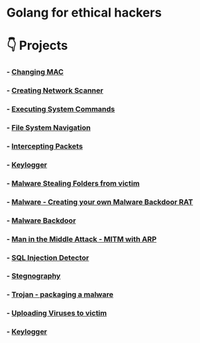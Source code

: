 # Golang for ethical hackers

# 👇 Projects

### - [Changing MAC](https://github.com/RobertGoodman08/hacking_golang/tree/master/Changing%20MAC) 
### - [Creating Network Scanner](https://github.com/RobertGoodman08/hacking_golang/tree/master/Creating%20Network%20Scanner) 
### - [Executing System Commands](https://github.com/RobertGoodman08/hacking_golang/tree/master/Executing%20System%20Commands) 
### - [File System Navigation](https://github.com/RobertGoodman08/hacking_golang/tree/master/File%20System%20Navigation) 
### - [Intercepting Packets](https://github.com/RobertGoodman08/hacking_golang/tree/master/Intercepting%20Packets) 
### - [Keylogger](https://github.com/RobertGoodman08/hacking_golang/tree/master/Keylogger) 
### - [Malware  Stealing Folders from victim](https://github.com/RobertGoodman08/hacking_golang/tree/master/Malware%20%20Stealing%20Folders%20from%20victim) 
### - [Malware - Creating your own Malware Backdoor RAT](https://github.com/RobertGoodman08/hacking_golang/tree/master/Malware%20-%20Creating%20your%20own%20Malware%20Backdoor%20RAT) 
### - [Malware Backdoor](https://github.com/RobertGoodman08/hacking_golang/tree/master/Malware%20Backdoor) 
### - [Man in the Middle Attack - MITM with ARP](https://github.com/RobertGoodman08/hacking_golang/tree/master/Man%20in%20the%20Middle%20Attack%20-%20MITM%20with%20ARP) 
### - [SQL Injection Detector](https://github.com/RobertGoodman08/hacking_golang/tree/master/SQL%20Injection%20Detector) 
### - [Stegnography](https://github.com/RobertGoodman08/hacking_golang/tree/master/Stegnography) 
### - [Trojan - packaging a malware](https://github.com/RobertGoodman08/hacking_golang/tree/master/Trojan%20-%20packaging%20a%20malware) 
### - [Uploading Viruses to victim](https://github.com/RobertGoodman08/hacking_golang/tree/master/Keylogger) 
### - [Keylogger](https://github.com/RobertGoodman08/hacking_golang/tree/master/Uploading%20Viruses%20to%20victim) 
